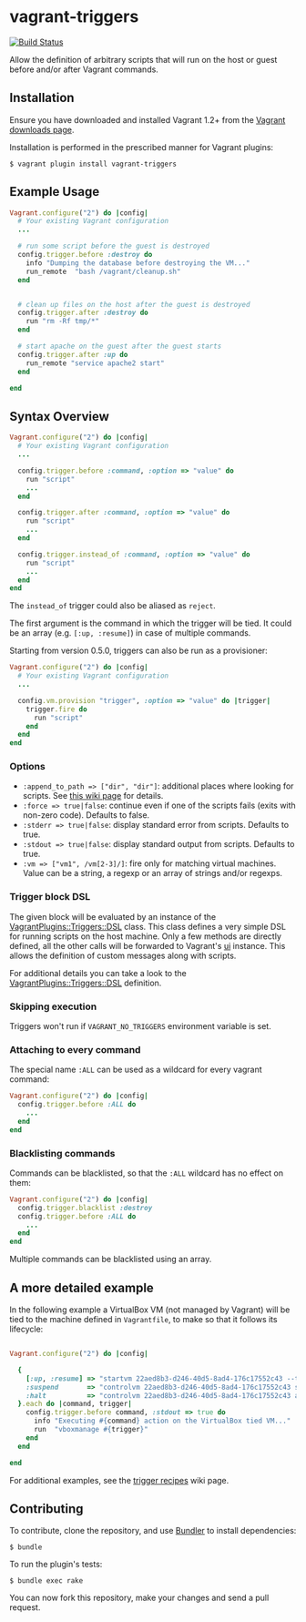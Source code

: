 # vagrant-triggers

[![Build Status](https://travis-ci.org/emyl/vagrant-triggers.png?branch=master)](https://travis-ci.org/emyl/vagrant-triggers)

Allow the definition of arbitrary scripts that will run on the host or guest before and/or after Vagrant commands.

## Installation

Ensure you have downloaded and installed Vagrant 1.2+ from the
[Vagrant downloads page](http://downloads.vagrantup.com/).

Installation is performed in the prescribed manner for Vagrant plugins:

    $ vagrant plugin install vagrant-triggers

## Example Usage

```ruby
Vagrant.configure("2") do |config|
  # Your existing Vagrant configuration
  ...

  # run some script before the guest is destroyed
  config.trigger.before :destroy do
    info "Dumping the database before destroying the VM..."
    run_remote  "bash /vagrant/cleanup.sh"
  end


  # clean up files on the host after the guest is destroyed
  config.trigger.after :destroy do
    run "rm -Rf tmp/*"
  end

  # start apache on the guest after the guest starts
  config.trigger.after :up do
    run_remote "service apache2 start"
  end

end
```


## Syntax Overview

```ruby
Vagrant.configure("2") do |config|
  # Your existing Vagrant configuration
  ...

  config.trigger.before :command, :option => "value" do
    run "script"
    ...
  end

  config.trigger.after :command, :option => "value" do
    run "script"
    ...
  end

  config.trigger.instead_of :command, :option => "value" do
    run "script"
    ...
  end
end
```

The ```instead_of``` trigger could also be aliased as ```reject```.

The first argument is the command in which the trigger will be tied. It could be an array (e.g. ```[:up, :resume]```) in case of multiple commands.

Starting from version 0.5.0, triggers can also be run as a provisioner:

```ruby
Vagrant.configure("2") do |config|
  # Your existing Vagrant configuration
  ...

  config.vm.provision "trigger", :option => "value" do |trigger|
    trigger.fire do
      run "script"
    end
  end
end
```

### Options

* ```:append_to_path => ["dir", "dir"]```: additional places where looking for scripts. See [this wiki page](https://github.com/emyl/vagrant-triggers/wiki/The-:append_to_path-option) for details.
* ```:force => true|false```: continue even if one of the scripts fails (exits with non-zero code). Defaults to false.
* ```:stderr => true|false```: display standard error from scripts. Defaults to true.
* ```:stdout => true|false```: display standard output from scripts. Defaults to true.
* ```:vm => ["vm1", /vm[2-3]/]```: fire only for matching virtual machines. Value can be a string, a regexp or an array of strings and/or regexps.

### Trigger block DSL

The given block will be evaluated by an instance of the [VagrantPlugins::Triggers::DSL](https://github.com/emyl/vagrant-triggers/blob/master/lib/vagrant-triggers/dsl.rb) class. This class defines a very simple DSL for running scripts on the host machine. Only a few methods are directly defined, all the other calls will be forwarded to Vagrant's [ui](https://github.com/mitchellh/vagrant/blob/master/lib/vagrant/ui.rb) instance. This allows the definition of custom messages along with scripts.

For additional details you can take a look to the [VagrantPlugins::Triggers::DSL](https://github.com/emyl/vagrant-triggers/blob/master/lib/vagrant-triggers/dsl.rb) definition.

### Skipping execution

Triggers won't run if ```VAGRANT_NO_TRIGGERS``` environment variable is set.

### Attaching to every command

The special name `:ALL` can be used as a wildcard for every vagrant command:

```ruby
Vagrant.configure("2") do |config|
  config.trigger.before :ALL do
    ...
  end
end
```

### Blacklisting commands

Commands can be blacklisted, so that the `:ALL` wildcard has no effect on them:

```ruby
Vagrant.configure("2") do |config|
  config.trigger.blacklist :destroy
  config.trigger.before :ALL do
    ...
  end
end
```

Multiple commands can be blacklisted using an array.



## A more detailed example

In the following example a VirtualBox VM (not managed by Vagrant) will be tied to the machine defined in ```Vagrantfile```, to make so that it follows its lifecycle:

```ruby

Vagrant.configure("2") do |config|

  {
    [:up, :resume] => "startvm 22aed8b3-d246-40d5-8ad4-176c17552c43 --type headless",
    :suspend       => "controlvm 22aed8b3-d246-40d5-8ad4-176c17552c43 savestate",
    :halt          => "controlvm 22aed8b3-d246-40d5-8ad4-176c17552c43 acpipowerbutton",
  }.each do |command, trigger|
    config.trigger.before command, :stdout => true do
      info "Executing #{command} action on the VirtualBox tied VM..."
      run  "vboxmanage #{trigger}"
    end
  end

end
```

For additional examples, see the [trigger recipes](https://github.com/emyl/vagrant-triggers/wiki/Trigger-recipes) wiki page.

## Contributing

To contribute, clone the repository, and use [Bundler](http://bundler.io/)
to install dependencies:

    $ bundle

To run the plugin's tests:

    $ bundle exec rake

You can now fork this repository, make your changes and send a pull request.
